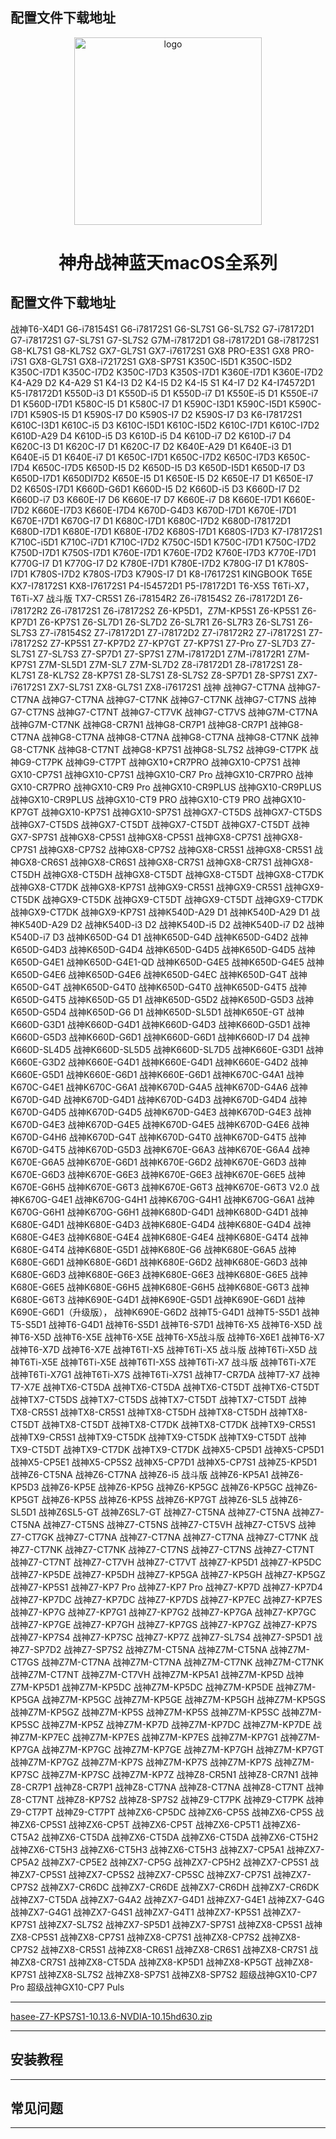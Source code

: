 <h2>配置文件下载地址</h2><p align="center">
<img src="https://ws2.sinaimg.cn/large/9f1137b1gy1g1hg3epia2j20n505jt9q.jpg" width="300px" alt="logo">
<h1 align="center">神舟战神蓝天macOS全系列</h1>
<p align="center">
<h2>配置文件下载地址</h2>


战神T6-X4D1	G6-i78154S1	G6-i78172S1	G6-SL7S1
G6-SL7S2	G7-i78172D1	G7-i78172S1	G7-SL7S1
G7-SL7S2	G7M-i78172D1	G8-i78172D1	G8-i78172S1
G8-KL7S1	G8-KL7S2	GX7-GL7S1	GX7-i76172S1
GX8 PRO-E3S1	GX8 PRO-i7S1	GX8-GL7S1	GX8-i72172S1
GX8-SP7S1	K350C-I5D1	K350C-I5D2	K350C-I7D1
K350C-I7D2	K350C-I7D3	K350S-I7D1	K360E-I7D1
K360E-I7D2	K4-A29 D2	K4-A29 S1	K4-I3 D2
K4-I5 D2	K4-I5 S1	K4-I7 D2	K4-I74572D1
K5-I78172D1	K550D-i3 D1	K550D-i5 D1	K550D-i7 D1
K550E-i5 D1	K550E-i7 D1	K560D-I7D1	K580C-I5 D1
K580C-I7 D1	K590C-I3D1	K590C-I5D1	K590C-I7D1
K590S-I5 D1	K590S-I7 D0	K590S-I7 D2	K590S-I7 D3
K6-I78172S1	K610C-I3D1	K610C-i5 D3	K610C-I5D1
K610C-I5D2	K610C-I7D1	K610C-I7D2	K610D-A29 D4
K610D-i5 D3	K610D-i5 D4	K610D-i7 D2	K610D-i7 D4
K620C-I3 D1	K620C-I7 D1	K620C-I7 D2	K640E-A29 D1
K640E-i3 D1	K640E-i5 D1	K640E-i7 D1	K650C-I7D1
K650C-I7D2	K650C-I7D3	K650C-I7D4	K650C-I7D5
K650D-I5 D2	K650D-I5 D3	K650D-I5D1	K650D-I7 D3
K650D-I7D1	K650DI7D2	K650E-I5 D1	K650E-I5 D2
K650E-I7 D1	K650E-I7 D2	K650S-I7D1	K660D-G6D1
K660D-I5 D2	K660D-i5 D3	K660D-I7 D2	K660D-i7 D3
K660E-I7 D6	K660E-I7 D7	K660E-i7 D8	K660E-I7D1
K660E-I7D2	K660E-I7D3	K660E-I7D4	K670D-G4D3
K670D-I7D1	K670E-I7D1	K670E-I7D1	K670G-I7 D1
K680C-I7D1	K680C-I7D2	K680D-I78172D1	K680D-I7D1
K680E-I7D1	K680E-I7D2	K680S-I7D1	K680S-I7D3
K7-I78172S1	K710C-i5D1	K710C-i7D1	K710C-I7D2
K750C-I5D1	K750C-I7D1	K750C-I7D2	K750D-I7D1
K750S-I7D1	K760E-I7D1	K760E-I7D2	K760E-I7D3
K770E-I7D1	K770G-I7 D1	K770G-I7 D2	K780E-I7D1
K780E-I7D2	K780G-I7 D1	K780S-I7D1	K780S-I7D2
K780S-I7D3	K790S-I7 D1	K8-I76172S1	KINGBOOK T65E
KX7-I78172S1	KX8-I76172S1	P4-I54572D1	P5-I78172D1
T6-X5S	T6Ti-X7，T6Ti-X7 战斗版	TX7-CR5S1	Z6-i78154R2
Z6-i78154S2	Z6-i78172D1	Z6-i78172R2	Z6-i78172S1
Z6-i78172S2	Z6-KP5D1，Z7M-KP5S1	Z6-KP5S1	Z6-KP7D1
Z6-KP7S1	Z6-SL7D1	Z6-SL7D2	Z6-SL7R1
Z6-SL7R3	Z6-SL7S1	Z6-SL7S3	Z7-i78154S2
Z7-i78172D1	Z7-i78172D2	Z7-i78172R2	Z7-i78172S1
Z7-i78172S2	Z7-KP5S1	Z7-KP7D2	Z7-KP7GT
Z7-KP7S1	Z7-Pro	Z7-SL7D3	Z7-SL7S1
Z7-SL7S3	Z7-SP7D1	Z7-SP7S1	Z7M-i78172D1
Z7M-i78172R1	Z7M-KP7S1	Z7M-SL5D1	Z7M-SL7
Z7M-SL7D2	Z8-i78172D1	Z8-i78172S1	Z8-KL7S1
Z8-KL7S2	Z8-KP7S1	Z8-SL7S1	Z8-SL7S2
Z8-SP7D1	Z8-SP7S1	ZX7-i76172S1	ZX7-SL7S1
ZX8-GL7S1	ZX8-i76172S1	战神	战神G7-CT7NA
战神G7-CT7NA	战神G7-CT7NA	战神G7-CT7NK	战神G7-CT7NK
战神G7-CT7NS	战神G7-CT7NS	战神G7-CT7NT	战神G7-CT7VK
战神G7-CT7VS	战神G7M-CT7NA	战神G7M-CT7NK	战神G8-CR7N1
战神G8-CR7P1	战神G8-CR7P1	战神G8-CT7NA	战神G8-CT7NA
战神G8-CT7NA	战神G8-CT7NA	战神G8-CT7NK	战神G8-CT7NK
战神G8-CT7NT	战神G8-KP7S1	战神G8-SL7S2	战神G9-CT7PK
战神G9-CT7PK	战神G9-CT7PT	战神GX10+CR7PRO	战神GX10-CP7S1
战神GX10-CP7S1	战神GX10-CP7S1	战神GX10-CR7 Pro	战神GX10-CR7PRO
战神GX10-CR7PRO	战神GX10-CR9 Pro	战神GX10-CR9PLUS	战神GX10-CR9PLUS
战神GX10-CR9PLUS	战神GX10-CT9 PRO	战神GX10-CT9 PRO	战神GX10-KP7GT
战神GX10-KP7S1	战神GX10-SP7S1	战神GX7-CT5DS	战神GX7-CT5DS
战神GX7-CT5DS	战神GX7-CT5DT	战神GX7-CT5DT	战神GX7-CT5DT
战神GX7-SP7S1	战神GX8-CP5S1	战神GX8-CP5S1	战神GX8-CP7S1
战神GX8-CP7S1	战神GX8-CP7S2	战神GX8-CP7S2	战神GX8-CR5S1
战神GX8-CR5S1	战神GX8-CR6S1	战神GX8-CR6S1	战神GX8-CR7S1
战神GX8-CR7S1	战神GX8-CT5DH	战神GX8-CT5DH	战神GX8-CT5DT
战神GX8-CT5DT	战神GX8-CT7DK	战神GX8-CT7DK	战神GX8-KP7S1
战神GX9-CR5S1	战神GX9-CR5S1	战神GX9-CT5DK	战神GX9-CT5DK
战神GX9-CT5DT	战神GX9-CT5DT	战神GX9-CT7DK	战神GX9-CT7DK
战神GX9-KP7S1	战神K540D-A29 D1	战神K540D-A29 D1	战神K540D-A29 D2
战神K540D-i3 D2	战神K540D-i5 D2	战神K540D-i7 D2	战神K540D-i7 D3
战神K650D-G4 D1	战神K650D-G4D	战神K650D-G4D2	战神K650D-G4D3
战神K650D-G4D4	战神K650D-G4D5	战神K650D-G4D5	战神K650D-G4E1
战神K650D-G4E1-QD	战神K650D-G4E5	战神K650D-G4E5	战神K650D-G4E6
战神K650D-G4E6	战神K650D-G4EC	战神K650D-G4T	战神K650D-G4T
战神K650D-G4T0	战神K650D-G4T0	战神K650D-G4T5	战神K650D-G4T5
战神K650D-G5 D1	战神K650D-G5D2	战神K650D-G5D3	战神K650D-G5D4
战神K650D-G6 D1	战神K650D-SL5D1	战神K650E-GT	战神K660D-G3D1
战神K660D-G4D1	战神K660D-G4D3	战神K660D-G5D1	战神K660D-G5D3
战神K660D-G6D1	战神K660D-G6D1	战神K660D-I7 D4	战神K660D-SL4D5
战神K660D-SL5D5	战神K660D-SL7D5	战神K660E-G3D1	战神K660E-G3D2
战神K660E-G4D1	战神K660E-G4D1	战神K660E-G4D2	战神K660E-G5D1
战神K660E-G6D1	战神K660E-G6D1	战神K670C-G4A1	战神K670C-G4E1
战神K670C-G6A1	战神K670D-G4A5	战神K670D-G4A6	战神K670D-G4D
战神K670D-G4D1	战神K670D-G4D3	战神K670D-G4D4	战神K670D-G4D5
战神K670D-G4D5	战神K670D-G4E3	战神K670D-G4E3	战神K670D-G4E3
战神K670D-G4E5	战神K670D-G4E5	战神K670D-G4E6	战神K670D-G4H6
战神K670D-G4T	战神K670D-G4T0	战神K670D-G4T5	战神K670D-G4T5
战神K670D-G5D3	战神K670E-G6A3	战神K670E-G6A4	战神K670E-G6A5
战神K670E-G6D1	战神K670E-G6D2	战神K670E-G6D3	战神K670E-G6D3
战神K670E-G6E3	战神K670E-G6E3	战神K670E-G6E5	战神K670E-G6H5
战神K670E-G6T3	战神K670E-G6T3	战神K670E-G6T3 V2.0	战神K670G-G4E1
战神K670G-G4H1	战神K670G-G4H1	战神K670G-G6A1	战神K670G-G6H1
战神K670G-G6H1	战神K680D-G4D1	战神K680D-G4D1	战神K680E-G4D1
战神K680E-G4D3	战神K680E-G4D4	战神K680E-G4D4	战神K680E-G4E3
战神K680E-G4E4	战神K680E-G4E4	战神K680E-G4T4	战神K680E-G4T4
战神K680E-G5D1	战神K680E-G6	战神K680E-G6A5	战神K680E-G6D1
战神K680E-G6D1	战神K680E-G6D2	战神K680E-G6D3	战神K680E-G6D3
战神K680E-G6E3	战神K680E-G6E3	战神K680E-G6E5	战神K680E-G6E5
战神K680E-G6H5	战神K680E-G6H5	战神K680E-G6T3	战神K680E-G6T3
战神K690E-G4D1	战神K690E-G5D1	战神K690E-G6D1	战神K690E-G6D1（升级版），
战神K690E-G6D2	战神T5-G4D1	战神T5-S5D1	战神T5-S5D1
战神T6-G4D1	战神T6-S5D1	战神T6-S7D1	战神T6-X5
战神T6-X5D	战神T6-X5D	战神T6-X5E	战神T6-X5E
战神T6-X5战斗版	战神T6-X6E1	战神T6-X7	战神T6-X7D
战神T6-X7E	战神T6TI-X5	战神T6Ti-X5 战斗版	战神T6Ti-X5D
战神T6Ti-X5E	战神T6Ti-X5E	战神T6TI-X5S	战神T6Ti-X7 战斗版
战神T6Ti-X7E	战神T6Ti-X7G1	战神T6Ti-X7S	战神T6Ti-X7S1
战神T7-CR7DA	战神T7-X7	战神T7-X7E	战神TX6-CT5DA
战神TX6-CT5DA	战神TX6-CT5DT	战神TX6-CT5DT	战神TX7-CT5DS
战神TX7-CT5DS	战神TX7-CT5DT	战神TX7-CT5DT	战神TX8-CR5S1
战神TX8-CR5S1	战神TX8-CT5DH	战神TX8-CT5DH	战神TX8-CT5DT
战神TX8-CT5DT	战神TX8-CT7DK	战神TX8-CT7DK	战神TX9-CR5S1
战神TX9-CR5S1	战神TX9-CT5DK	战神TX9-CT5DK	战神TX9-CT5DT
战神TX9-CT5DT	战神TX9-CT7DK	战神TX9-CT7DK	战神X5-CP5D1
战神X5-CP5D1	战神X5-CP5E1	战神X5-CP5S2	战神X5-CP7D1
战神X5-CP7S1	战神Z5-KP5D1	战神Z6-CT5NA	战神Z6-CT7NA
战神Z6-i5 战斗版	战神Z6-KP5A1	战神Z6-KP5D3	战神Z6-KP5E
战神Z6-KP5G	战神Z6-KP5GC	战神Z6-KP5GC	战神Z6-KP5GT
战神Z6-KP5S	战神Z6-KP5S	战神Z6-KP7GT	战神Z6-SL5
战神Z6-SL5D1	战神Z6SL5-GT	战神Z6SL7-GT	战神Z7-CT5NA
战神Z7-CT5NA	战神Z7-CT5NA	战神Z7-CT5NS	战神Z7-CT5NS
战神Z7-CT5VH	战神Z7-CT5VS	战神Z7-CT7GK	战神Z7-CT7NA
战神Z7-CT7NA	战神Z7-CT7NA	战神Z7-CT7NK	战神Z7-CT7NK
战神Z7-CT7NK	战神Z7-CT7NS	战神Z7-CT7NS	战神Z7-CT7NT
战神Z7-CT7NT	战神Z7-CT7VH	战神Z7-CT7VT	战神Z7-KP5D1
战神Z7-KP5DC	战神Z7-KP5DE	战神Z7-KP5DH	战神Z7-KP5GA
战神Z7-KP5GH	战神Z7-KP5GZ	战神Z7-KP5S1	战神Z7-KP7 Pro
战神Z7-KP7 Pro	战神Z7-KP7D	战神Z7-KP7D4	战神Z7-KP7DC
战神Z7-KP7DC	战神Z7-KP7DS	战神Z7-KP7EC	战神Z7-KP7ES
战神Z7-KP7G	战神Z7-KP7G1	战神Z7-KP7G2	战神Z7-KP7GA
战神Z7-KP7GC	战神Z7-KP7GE	战神Z7-KP7GH	战神Z7-KP7GS
战神Z7-KP7GZ	战神Z7-KP7S	战神Z7-KP7S4	战神Z7-KP7SC
战神Z7-KP7Z	战神Z7-SL7S4	战神Z7-SP5D1	战神Z7-SP7D2
战神Z7-SP7S2	战神Z7M-CT5NA	战神Z7M-CT5NA	战神Z7M-CT7GS
战神Z7M-CT7NA	战神Z7M-CT7NA	战神Z7M-CT7NK	战神Z7M-CT7NK
战神Z7M-CT7NT	战神Z7M-CT7VH	战神Z7M-KP5A1	战神Z7M-KP5D
战神Z7M-KP5D1	战神Z7M-KP5DC	战神Z7M-KP5DC	战神Z7M-KP5DE
战神Z7M-KP5GA	战神Z7M-KP5GC	战神Z7M-KP5GE	战神Z7M-KP5GH
战神Z7M-KP5GS	战神Z7M-KP5GZ	战神Z7M-KP5S	战神Z7M-KP5S
战神Z7M-KP5SC	战神Z7M-KP5SC	战神Z7M-KP5Z	战神Z7M-KP7D
战神Z7M-KP7DC	战神Z7M-KP7DE	战神Z7M-KP7EC	战神Z7M-KP7ES
战神Z7M-KP7ES	战神Z7M-KP7G1	战神Z7M-KP7GA	战神Z7M-KP7GC
战神Z7M-KP7GE	战神Z7M-KP7GH	战神Z7M-KP7GT	战神Z7M-KP7GZ
战神Z7M-KP7S	战神Z7M-KP7S	战神Z7M-KP7S	战神Z7M-KP7SC
战神Z7M-KP7SC	战神Z7M-KP7Z	战神Z8-CR5N1	战神Z8-CR7N1
战神Z8-CR7P1	战神Z8-CR7P1	战神Z8-CT7NA	战神Z8-CT7NA
战神Z8-CT7NT	战神Z8-CT7NT	战神Z8-KP7S2	战神Z8-SP7S2
战神Z9-CT7PK	战神Z9-CT7PK	战神Z9-CT7PT	战神Z9-CT7PT
战神ZX6-CP5DC	战神ZX6-CP5S	战神ZX6-CP5S	战神ZX6-CP5S1
战神ZX6-CP5T	战神ZX6-CP5T	战神ZX6-CP5T1	战神ZX6-CT5A2
战神ZX6-CT5DA	战神ZX6-CT5DA	战神ZX6-CT5DA	战神ZX6-CT5H2
战神ZX6-CT5H3	战神ZX6-CT5H3	战神ZX6-CT5H3	战神ZX7-CP5A1
战神ZX7-CP5A2	战神ZX7-CP5E2	战神ZX7-CP5G	战神ZX7-CP5H2
战神ZX7-CP5S1	战神ZX7-CP5S1	战神ZX7-CP5S2	战神ZX7-CP5SC
战神ZX7-CP7S1	战神ZX7-CP7S2	战神ZX7-CR6DC	战神ZX7-CR6DE
战神ZX7-CR6DH	战神ZX7-CR6DK	战神ZX7-CT5DA	战神ZX7-G4A2
战神ZX7-G4D1	战神ZX7-G4E1	战神ZX7-G4G	战神ZX7-G4G1
战神ZX7-G4S1	战神ZX7-G4T1	战神ZX7-KP5S1	战神ZX7-KP7S1
战神ZX7-SL7S2	战神ZX7-SP5D1	战神ZX7-SP7S1	战神ZX8-CP5S1
战神ZX8-CP5S1	战神ZX8-CP7S1	战神ZX8-CP7S1	战神ZX8-CP7S2
战神ZX8-CP7S2	战神ZX8-CR5S1	战神ZX8-CR6S1	战神ZX8-CR6S1
战神ZX8-CR7S1	战神ZX8-CR7S1	战神ZX8-CT5DA	战神ZX8-KP5D1
战神ZX8-KP5GT	战神ZX8-KP7S1	战神ZX8-SL7S2	战神ZX8-SP7S1
战神ZX8-SP7S2	超级战神GX10-CP7 Pro	超级战神GX10-CP7 Puls


<hr/>




[hasee-Z7-KPS7S1-10.13.6-NVDIA-10.15hd630.zip](https://shell-1251486450.cos.ap-shanghai.myqcloud.com/EFI/hasee-Z7-KPS7S1-10.13.6-NVDIA-10.15hd630.zip)
<hr/>
<h2>安装教程</h2>
<hr/>
<h2>常见问题</h2>
<hr/>
